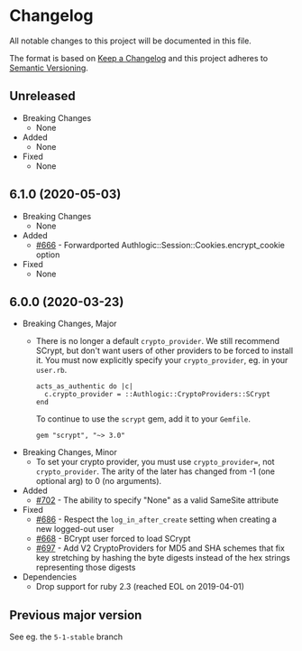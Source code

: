 # Changelog

All notable changes to this project will be documented in this file.

The format is based on [Keep a Changelog](http://keepachangelog.com/en/1.0.0/)
and this project adheres to [Semantic Versioning](http://semver.org/spec/v2.0.0.html).

## Unreleased

* Breaking Changes
  * None
* Added
  * None
* Fixed
  * None

## 6.1.0 (2020-05-03)

* Breaking Changes
  * None
* Added
  * [#666](https://github.com/binarylogic/authlogic/pull/666) -
    Forwardported Authlogic::Session::Cookies.encrypt_cookie option
* Fixed
  * None

## 6.0.0 (2020-03-23)

* Breaking Changes, Major
  * There is no longer a default `crypto_provider`. We still recommend SCrypt,
    but don't want users of other providers to be forced to install it. You
    must now explicitly specify your `crypto_provider`, eg. in your `user.rb`.

        acts_as_authentic do |c|
          c.crypto_provider = ::Authlogic::CryptoProviders::SCrypt
        end

    To continue to use the `scrypt` gem, add it to your `Gemfile`.

        gem "scrypt", "~> 3.0"

* Breaking Changes, Minor
  * To set your crypto provider, you must use `crypto_provider=`, not
    `crypto_provider`. The arity of the later has changed from -1 (one optional
    arg) to 0 (no arguments).
* Added
  * [#702](https://github.com/binarylogic/authlogic/pull/702) - The ability to
    specify "None" as a valid SameSite attribute
* Fixed
  * [#686](https://github.com/binarylogic/authlogic/pull/686) - Respect
    the `log_in_after_create` setting when creating a new logged-out user
  * [#668](https://github.com/binarylogic/authlogic/pull/668) -
    BCrypt user forced to load SCrypt
  * [#697](https://github.com/binarylogic/authlogic/issues/697) - Add V2
    CryptoProviders for MD5 and SHA schemes that fix key stretching by hashing
    the byte digests instead of the hex strings representing those digests
* Dependencies
  * Drop support for ruby 2.3 (reached EOL on 2019-04-01)

## Previous major version

See eg. the `5-1-stable` branch

[1]: https://github.com/binarylogic/authlogic/blob/master/doc/use_normal_rails_validation.md

